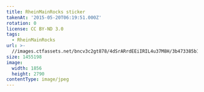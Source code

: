 ```yaml
---
title: RheinMainRocks sticker
takenAt: '2015-05-20T06:19:51.000Z'
rotation: 0
license: CC BY-ND 3.0
tags:
  - RheinMainRocks
url: >-
  //images.ctfassets.net/bncv3c2gt878/4dSrARrdEEiIRIL4u37M8H/3b473385b1ab86dbd970813dc80f020c/rheinmainrocks-sticker_17886243062_o
size: 1455198
image:
  width: 1856
  height: 2790
contentType: image/jpeg
---
```



